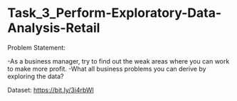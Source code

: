 # Task_3_Perform-Exploratory-Data-Analysis-Retail

Problem Statement:

-As a business manager, try to find out the weak areas where you can work to make more profit.
-What all business problems you can derive by exploring the data?

Dataset: https://bit.ly/3i4rbWl
